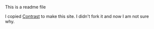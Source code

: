 This is a readme file

I copied [Contrast](https://github.com/niklasbuschmann/contrast) to make this site. I didn't fork it and now I am not sure why.
